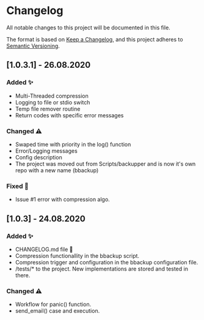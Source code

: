 # Changelog
All notable changes to this project will be documented in this file.

The format is based on [Keep a Changelog](https://keepachangelog.com/en/1.0.0/),
and this project adheres to [Semantic Versioning](https://semver.org/spec/v2.0.0.html).

## [1.0.3.1] - 26.08.2020
### Added ✨
- Multi-Threaded compression
- Logging to file or stdio switch
- Temp file remover routine
- Return codes with specific error messages

### Changed ⚠️
- Swaped time with priority in the log() function
- Error/Logging messages
- Config description
- The project was moved out from Scripts/backupper and is now it's own repo with a new name (bbackup)

### Fixed 🐞
- Issue #1 error with compression algo.


## [1.0.3] - 24.08.2020
### Added ✨
- CHANGELOG.md file 🥳
- Compression functionallity in the bbackup script.
- Compression trigger and configuration in the bbackup configuration file.
- /tests/* to the project. New implementations are stored and tested in there.

### Changed ⚠️
- Workflow for panic() function.
- send_email() case and execution.
